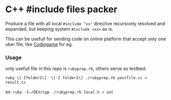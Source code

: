# C++ #include files packer

Produce a file with all local ```#include "xx"``` directive recursively resolved and expanded, but keeping system ```#include <xx>``` as is.

This can be usefull for sending code on online platform that accept only one uber file, like [Codingame](https://www.codingame.com) for eg.

### Usage
only usefull file in this repo is ```rubyprep.rb```, others serve as testbed.

```ruby \[-Ifolder1\]  \[-I folder2\] ./rubyprep.rb yourfile.cc > result.cc```

ex: 
```ruby -I~/DEV/cpp ./rubyprep.rb local.h > out```